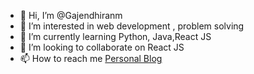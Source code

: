 - 👋 Hi, I’m @Gajendhiranm
- 👀 I’m interested in web development , problem solving
- 🌱 I’m currently learning Python, Java,React JS
- 💞️ I’m looking to collaborate on React JS
- 📫 How to reach me [Personal Blog](https://gajendhiranm.github.io)

<!---
Gajendhiranm/Gajendhiranm is a ✨ special ✨ repository because its `README.md` (this file) appears on your GitHub profile.
You can click the Preview link to take a look at your changes.
--->
